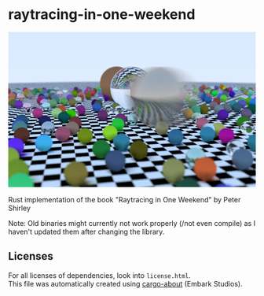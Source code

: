 # raytracing-in-one-weekend
![Book 2 Chapter 4 Result](images/book2-chapter4-random.png)

Rust implementation of the book "Raytracing in One Weekend" by Peter Shirley

Note: Old binaries might currently not work properly (/not even compile) as I haven't updated them after changing the library.

## Licenses
For all licenses of dependencies, look into `license.html`.  
This file was automatically created using [cargo-about](https://github.com/EmbarkStudios/cargo-about) (Embark Studios).